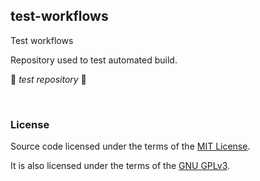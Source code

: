## test-workflows

Test workflows

Repository used to test automated build.

:construction: *test repository* :construction:

&nbsp;

### License

Source code licensed under the terms of the [MIT License](https://github.com/ctlcltd/e2-sat-editor/blob/main/LICENSE-MIT).

It is also licensed under the terms of the [GNU GPLv3](https://github.com/ctlcltd/e2-sat-editor/blob/main/LICENSE-GPL-3.0-or-later).

